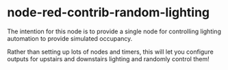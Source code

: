 # node-red-contrib-random-lighting

The intention for this node is to provide a single node for controlling lighting automation to provide simulated occupancy.

Rather than setting up lots of nodes and timers, this will let you configure outputs for upstairs and downstairs lighting and randomly control them!